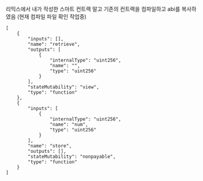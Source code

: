 리믹스에서 내가 작성한 스마트 컨트랙 말고 기존의 컨트랙을 컴파일하고 abi를 복사하였음 (현재 컴파일 파일 확인 작업중)  

```
[
	{
		"inputs": [],
		"name": "retrieve",
		"outputs": [
			{
				"internalType": "uint256",
				"name": "",
				"type": "uint256"
			}
		],
		"stateMutability": "view",
		"type": "function"
	},
	{
		"inputs": [
			{
				"internalType": "uint256",
				"name": "num",
				"type": "uint256"
			}
		],
		"name": "store",
		"outputs": [],
		"stateMutability": "nonpayable",
		"type": "function"
	}
]
```
